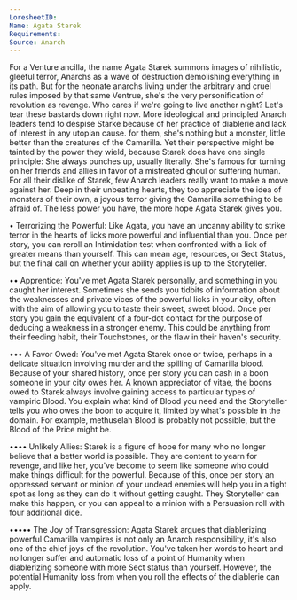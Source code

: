 ```yaml
---
LoresheetID: 
Name: Agata Starek
Requirements: 
Source: Anarch
---  
```


For a Venture ancilla, the name Agata Starek summons images of nihilistic, gleeful terror, Anarchs as a wave of destruction demolishing everything in its path. But for the neonate anarchs living under the arbitrary and cruel rules imposed by that same Ventrue, she's the very personification of revolution as revenge. Who cares if we're going to live another night? Let's tear these bastards down right now.  More ideological and principled Anarch leaders tend to despise Starke because of her practice of diablerie and lack of interest in any utopian cause. for them, she's nothing but a monster, little better than the creatures of the Camarilla. Yet their perspective might be tainted by the power they wield, because Starek does have one single principle: She always punches up, usually literally. She's famous for turning on her friends and allies in favor of a mistreated ghoul or suffering human. For all their dislike of Starek, few Anarch leaders really want to make a move against her. Deep in their unbeating hearts, they too appreciate the idea of monsters of their own, a joyous terror giving the Camarilla something to be afraid of. The less power you have, the more hope Agata Starek gives you.  

• Terrorizing the Powerful: Like Agata, you have an uncanny ability to strike terror in the hearts of licks more powerful and influential than you. Once per story, you can reroll an Intimidation test when confronted with a lick of greater means than yourself. This can mean age, resources, or Sect Status, but the final call on whether your ability applies is up to the Storyteller.  

••  Apprentice: You've met Agata Starek personally, and something in you caught her interest. Sometimes she sends you tidbits of information about the weaknesses and private vices of the powerful licks in your city, often with the aim of allowing you to taste their sweet, sweet blood. Once per story you gain the equivalent of a four-dot contact for the purpose of deducing a weakness in a stronger enemy. This could be anything from their feeding habit, their Touchstones, or the flaw in their haven's security.  

••• A Favor Owed: You've met Agata Starek once or twice, perhaps in a delicate situation involving murder and the spilling of Camarilla blood. Because of your shared history, once per story you can cash in a boon someone in your city owes her. A known appreciator of vitae, the boons owed to Starek always involve gaining access to particular types of vampiric Blood. You explain what kind of Blood you need and the Storyteller tells you who owes the boon to acquire it, limited by what's possible in the domain. For example, methuselah Blood is probably not possible, but the Blood of the Price might be.  

•••• Unlikely Allies: Starek is a figure of hope for many who no longer believe that a better world is possible. They are content to yearn for revenge, and like her, you've become to seem like someone who could make things difficult for the powerful. Because of this, once per story an oppressed servant or minion of your undead enemies will help you in a tight spot as long as they can do it without getting caught. They Storyteller can make this happen, or you can appeal to a minion with a Persuasion roll with four additional dice.   

••••• The Joy of Transgression: Agata Starek argues that diablerizing powerful Camarilla vampires is not only an Anarch responsibility, it's also one of the chief joys of the revolution. You've taken her words to heart and no longer suffer and automatic loss of a point of Humanity when diablerizing someone with more Sect status than yourself. However, the potential Humanity loss from when you roll the effects of the diablerie can apply. 